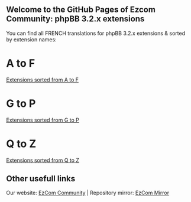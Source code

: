 ## Welcome to the GitHub Pages of Ezcom Community: phpBB 3.2.x extensions

You can find all FRENCH translations for phpBB 3.2.x extensions & sorted by extension names:

# A to F
<a href="https://github.com/Communaute-EzCom/phpbb-3.2.x-extensions/tree/master/A-F">Extensions sorted from A to F</a>
# G to P
<a href="https://github.com/Communaute-EzCom/phpbb-3.2.x-extensions/tree/master/G-P">Extensions sorted from G to P</a>
# Q to Z
<a href="https://github.com/Communaute-EzCom/phpbb-3.2.x-extensions/tree/master/Q-Z">Extensions sorted from Q to Z</a>

## Other usefull links
Our website: <a href="http://www.ezcom-fr.com">EzCom Community</a> | Repository mirror: <a href="http://ezcom.free.fr/?dir=phpBB/3.2.x/Extensions">EzCom Mirror</a>
